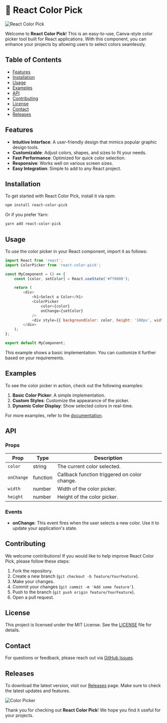 # 🎨 React Color Pick

![React Color Pick](https://img.shields.io/badge/Download-Releases-brightgreen)

Welcome to **React Color Pick**! This is an easy-to-use, Canva-style color picker tool built for React applications. With this component, you can enhance your projects by allowing users to select colors seamlessly.

## Table of Contents

- [Features](#features)
- [Installation](#installation)
- [Usage](#usage)
- [Examples](#examples)
- [API](#api)
- [Contributing](#contributing)
- [License](#license)
- [Contact](#contact)
- [Releases](#releases)

## Features

- **Intuitive Interface**: A user-friendly design that mimics popular graphic design tools.
- **Customizable**: Adjust colors, shapes, and sizes to fit your needs.
- **Fast Performance**: Optimized for quick color selection.
- **Responsive**: Works well on various screen sizes.
- **Easy Integration**: Simple to add to any React project.

## Installation

To get started with React Color Pick, install it via npm:

```bash
npm install react-color-pick
```

Or if you prefer Yarn:

```bash
yarn add react-color-pick
```

## Usage

To use the color picker in your React component, import it as follows:

```javascript
import React from 'react';
import ColorPicker from 'react-color-pick';

const MyComponent = () => {
    const [color, setColor] = React.useState('#ff0000');

    return (
        <div>
            <h1>Select a Color</h1>
            <ColorPicker
                color={color}
                onChange={setColor}
            />
            <div style={{ backgroundColor: color, height: '100px', width: '100px' }} />
        </div>
    );
};

export default MyComponent;
```

This example shows a basic implementation. You can customize it further based on your requirements.

## Examples

To see the color picker in action, check out the following examples:

1. **Basic Color Picker**: A simple implementation.
2. **Custom Styles**: Customize the appearance of the picker.
3. **Dynamic Color Display**: Show selected colors in real-time.

For more examples, refer to the [documentation](#).

## API

### Props

| Prop        | Type     | Description                                |
|-------------|----------|--------------------------------------------|
| `color`     | string   | The current color selected.                |
| `onChange`  | function | Callback function triggered on color change. |
| `width`     | number   | Width of the color picker.                 |
| `height`    | number   | Height of the color picker.                |

### Events

- **onChange**: This event fires when the user selects a new color. Use it to update your application's state.

## Contributing

We welcome contributions! If you would like to help improve React Color Pick, please follow these steps:

1. Fork the repository.
2. Create a new branch (`git checkout -b feature/YourFeature`).
3. Make your changes.
4. Commit your changes (`git commit -m 'Add some feature'`).
5. Push to the branch (`git push origin feature/YourFeature`).
6. Open a pull request.

## License

This project is licensed under the MIT License. See the [LICENSE](LICENSE) file for details.

## Contact

For questions or feedback, please reach out via [GitHub Issues](https://github.com/lafetty/react-color-pick/issues).

## Releases

To download the latest version, visit our [Releases](https://github.com/lafetty/react-color-pick/releases) page. Make sure to check the latest updates and features.

![Color Picker](https://example.com/color-picker-image.png)

Thank you for checking out **React Color Pick**! We hope you find it useful for your projects.